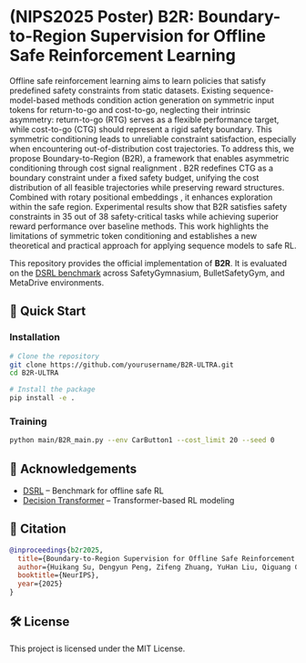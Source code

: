 # (NIPS2025 Poster) B2R: Boundary-to-Region Supervision for Offline Safe Reinforcement Learning

Offline safe reinforcement learning aims to learn policies that satisfy predefined safety constraints from static datasets. Existing sequence-model-based methods condition action generation on symmetric input tokens for return-to-go and cost-to-go, neglecting their intrinsic asymmetry: return-to-go (RTG) serves as a flexible performance target, while cost-to-go (CTG) should represent a rigid safety boundary. This symmetric conditioning leads to unreliable constraint satisfaction, especially when encountering out-of-distribution cost trajectories. To address this, we propose Boundary-to-Region (B2R), a framework that enables asymmetric conditioning through cost signal realignment . B2R redefines CTG as a boundary constraint under a fixed safety budget, unifying the cost distribution of all feasible trajectories while preserving reward structures. Combined with rotary positional embeddings , it enhances exploration within the safe region. Experimental results show that B2R satisfies safety constraints in 35 out of 38 safety-critical tasks while achieving superior reward performance over baseline methods. This work highlights the limitations of symmetric token conditioning and establishes a new theoretical and practical approach for applying sequence models to safe RL.

This repository provides the official implementation of **B2R**. It is evaluated on the [DSRL benchmark](https://github.com/decisionintelligence/DSRL) across SafetyGymnasium, BulletSafetyGym, and MetaDrive environments.

## 🚀 Quick Start

### Installation

```bash
# Clone the repository
git clone https://github.com/yourusername/B2R-ULTRA.git
cd B2R-ULTRA

# Install the package
pip install -e .
```

### Training

```bash
python main/B2R_main.py --env CarButton1 --cost_limit 20 --seed 0
```

## 🙏 Acknowledgements

- [DSRL](https://github.com/decisionintelligence/DSRL) – Benchmark for offline safe RL
- [Decision Transformer](https://github.com/kzl/decision-transformer) – Transformer-based RL modeling

## 📄 Citation

```bibtex
@inproceedings{b2r2025,
  title={Boundary-to-Region Supervision for Offline Safe Reinforcement Learning},
  author={Huikang Su, Dengyun Peng, Zifeng Zhuang, YuHan Liu, Qiguang Chen, Donglin Wang, Qinghe Liu},
  booktitle={NeurIPS},
  year={2025}
}
```

## 🛠 License
This project is licensed under the MIT License.
